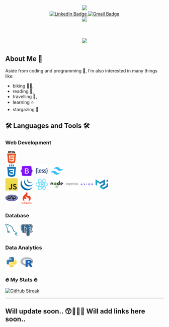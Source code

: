 <div id="header" align="center">
  <img src="https://media.giphy.com/media/v1.Y2lkPTc5MGI3NjExOTQ5bGRyMWExZnd5bDE0MzJ6andtYnhwdmZicnh2bHpyMm9iMmcwNyZlcD12MV9pbnRlcm5hbF9naWZfYnlfaWQmY3Q9Zw/ggK04fdPVARRtH8w7G/giphy.gif" width="250"/>
</div>

<div id="badges" align="center">
  <a href="https://www.linkedin.com/in/anthony-cabulang-4b8163299/">
    <img src="https://img.shields.io/badge/LinkedIn-blue?style=for-the-badge&logo=linkedin&logoColor=white" alt="LinkedIn Badge"/>
  </a>
  <a href="mailto:anthony.cabulang1@gmail.com">
    <img src="https://img.shields.io/badge/Gmail.com-red?style=for-the-badge&logo=gmail&logoColor=white" alt="Gmail Badge"/>
  </a>
</div>
    
  <div align="center">
  <img src="https://komarev.com/ghpvc/?username=Anthony-0801&style=for-the-badge">
  </div>
</div>
<h1 align="center">
    <img src="https://readme-typing-svg.herokuapp.com/?font=Poppins&weight=600&size=35&center=true&vCenter=true&color=0077B5&width=700&height=70&duration=4000&lines=Hi!+👋;+I'm+Anthony!😉;" />
</h1>



## About Me 🚀
Aside from coding and programming 📝, I’m also interested in many things like:
- biking 🚴‍♂️, 
- reading 📖,
- travelling 🌄, 
- learning ⭐ 
- stargazing 🌃 

## 🛠 Languages and Tools 🛠️
### Web Development
<div>
  <img src="https://github.com/devicons/devicon/blob/master/icons/html5/html5-original-wordmark.svg" width="40" height="40"/>&nbsp;
  <div>
    <img src="https://github.com/devicons/devicon/blob/master/icons/css3/css3-plain-wordmark.svg"width="40" height="40"/>&nbsp;
    <img src="https://github.com/devicons/devicon/blob/master/icons/bootstrap/bootstrap-original.svg" width="40" height="40"/>&nbsp;
    <img src="https://github.com/devicons/devicon/blob/master/icons/less/less-plain-wordmark.svg" width="40" height="40"/>&nbsp;
    <img src="https://github.com/devicons/devicon/blob/master/icons/tailwindcss/tailwindcss-original.svg" width="40" height="40"/>
  </div>

  <div>
    <img src="https://github.com/devicons/devicon/blob/master/icons/javascript/javascript-original.svg" width="40" height="40"/>&nbsp;
    <img src="https://github.com/devicons/devicon/blob/master/icons/jquery/jquery-original.svg" width="40" height="40"/>&nbsp;
    <img src="https://github.com/devicons/devicon/blob/master/icons/react/react-original.svg" width="40" height="40"/>&nbsp;
    <img src="https://github.com/devicons/devicon/blob/master/icons/nodejs/nodejs-original-wordmark.svg" width="40" height="40"/>&nbsp;
    <img src="https://github.com/devicons/devicon/blob/master/icons/express/express-original-wordmark.svg" width="40" height="40"/>&nbsp;
    <img src="https://github.com/devicons/devicon/blob/master/icons/axios/axios-plain-wordmark.svg" width="40" height="40"/>&nbsp;
    <img src="https://github.com/devicons/devicon/blob/master/icons/materialui/materialui-original.svg" width="40" height="40"/>
    
  </div>

  <div>
    <img src="https://github.com/devicons/devicon/blob/master/icons/php/php-original.svg" width="40" height="40"/>&nbsp;
    <img src="https://github.com/devicons/devicon/blob/master/icons/codeigniter/codeigniter-plain-wordmark.svg" width="40" height="40"/>
  </div>
</div>

### Database
<div>
    <img src="https://github.com/devicons/devicon/blob/master/icons/mysql/mysql-original.svg" width="40" height="40"/>&nbsp;
    <img src="https://github.com/devicons/devicon/blob/master/icons/postgresql/postgresql-original.svg" width="40" height="40"/>
</div>


### Data Analytics
<div>
  <img src="https://github.com/devicons/devicon/blob/master/icons/python/python-original.svg" width="40" height="40"/>&nbsp;
  <img src="https://github.com/devicons/devicon/blob/master/icons/r/r-original.svg" width="40" height="40"/>&nbsp;
</div>


### 🔥 My Stats 🔥
<a href="https://git.io/streak-stats"><img src="https://github-readme-streak-stats.herokuapp.com?user=Anthony-0801&theme=shadow-blue&border_radius=5" alt="GitHub Streak" /></a>

---
Will update soon.. 😙💙💙💙
Will add links here soon..
---
